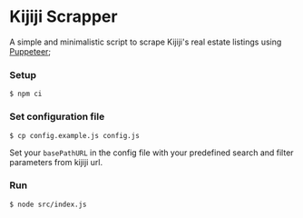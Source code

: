 # Kijiji Scrapper

A simple and minimalistic script to scrape Kijiji's real estate listings using [Puppeteer](https://github.com/puppeteer/puppeteer);

### Setup

`$ npm ci`

### Set configuration file

`$ cp config.example.js config.js`

Set your `basePathURL` in the config file with your predefined search and filter parameters from kijiji url.

### Run

`$ node src/index.js`
